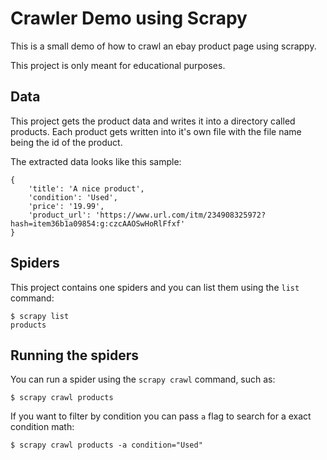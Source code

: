 # Crawler Demo using Scrapy 

This is a small demo of how to crawl an ebay product page using scrappy.

This project is only meant for educational purposes.


## Data

This project gets the product data and writes it into a directory called products.
Each product gets written into it's own file with the file name being the id of the product.

The extracted data looks like this sample:

    {
        'title': 'A nice product',
        'condition': 'Used',
        'price': '19.99',
        'product_url': 'https://www.url.com/itm/234908325972?hash=item36b1a09854:g:czcAAOSwHoRlFfxf'
    }


## Spiders

This project contains one spiders and you can list them using the `list`
command:

    $ scrapy list
    products

## Running the spiders

You can run a spider using the `scrapy crawl` command, such as:

    $ scrapy crawl products

If you want to filter by condition you can pass `a` flag to search for a exact condition math:

    $ scrapy crawl products -a condition="Used"


